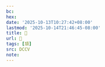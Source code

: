 ```yaml
---
bc:
hex:
date: '2025-10-13T10:27:42+08:00'
lastmod: '2025-10-14T21:46:45-08:00'
title: 􅊥
url: 􅊥
tags: [䪲]
src: DCCV
note:
---
```

